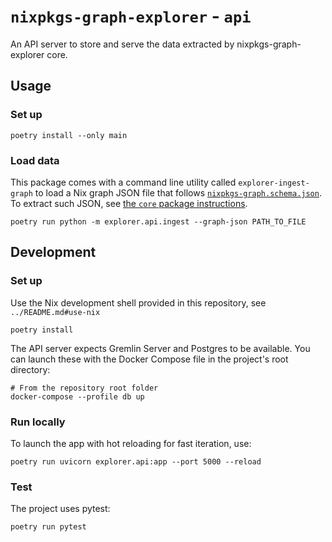 # `nixpkgs-graph-explorer` -  `api`

An API server to store and serve the data extracted by nixpkgs-graph-explorer core.

## Usage

### Set up

```console
poetry install --only main
```

### Load data

This package comes with a command line utility called `explorer-ingest-graph` to load a Nix graph JSON file that follows [`nixpkgs-graph.schema.json`](../core/nixpkgs-graph.schema.json).
To extract such JSON, see [the `core` package instructions](../core/README.md).

```console
poetry run python -m explorer.api.ingest --graph-json PATH_TO_FILE
```

## Development

### Set up

Use the Nix development shell provided in this repository, see `../README.md#use-nix`

```console
poetry install
```

The API server expects Gremlin Server and Postgres to be available.
You can launch these with the Docker Compose file in the project's root directory:

```console
# From the repository root folder
docker-compose --profile db up
```

### Run locally

To launch the app with hot reloading for fast iteration, use:

```console
poetry run uvicorn explorer.api:app --port 5000 --reload
```

### Test

The project uses pytest:

```
poetry run pytest
```

